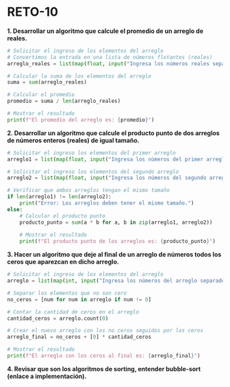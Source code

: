 # RETO-10


**1. Desarrollar un algoritmo que calcule el promedio de un arreglo de reales.**

```python
# Solicitar el ingreso de los elementos del arreglo
# Convertimos la entrada en una lista de números flotantes (reales)
arreglo_reales = list(map(float, input("Ingresa los números reales separados por espacios: ").split()))

# Calcular la suma de los elementos del arreglo
suma = sum(arreglo_reales)

# Calcular el promedio
promedio = suma / len(arreglo_reales)

# Mostrar el resultado
print(f"El promedio del arreglo es: {promedio}")
```

**2. Desarrollar un algoritmo que calcule el producto punto de dos arreglos de números enteros (reales) de igual tamaño.**

```python
# Solicitar el ingreso los elementos del primer arreglo
arreglo1 = list(map(float, input("Ingresa los números del primer arreglo separados por espacios: ").split()))

# Solicitar el ingreso los elementos del segundo arreglo
arreglo2 = list(map(float, input("Ingresa los números del segundo arreglo separados por espacios: ").split()))

# Verificar que ambos arreglos tengan el mismo tamaño
if len(arreglo1) != len(arreglo2):
    print("Error: Los arreglos deben tener el mismo tamaño.")
else:
    # Calcular el producto punto
    producto_punto = sum(a * b for a, b in zip(arreglo1, arreglo2))
    
    # Mostrar el resultado
    print(f"El producto punto de los arreglos es: {producto_punto}")
```

**3. Hacer un algoritmo que deje al final de un arreglo de números todos los ceros que aparezcan en dicho arreglo.**

```python
# Solicitar el ingreso de los elementos del arreglo
arreglo = list(map(int, input("Ingresa los números del arreglo separados por espacios: ").split()))

# Separar los elementos que no son cero
no_ceros = [num for num in arreglo if num != 0]

# Contar la cantidad de ceros en el arreglo
cantidad_ceros = arreglo.count(0)

# Crear el nuevo arreglo con los no ceros seguidos por los ceros
arreglo_final = no_ceros + [0] * cantidad_ceros

# Mostrar el resultado
print(f"El arreglo con los ceros al final es: {arreglo_final}")
```

**4. Revisar que son los algoritmos de sorting, entender bubble-sort (enlace a implementación).**




```python
```

